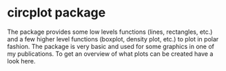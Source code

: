 # circplot package

The package provides some low levels functions (lines, rectangles, etc.) and a few higher level functions (boxplot, density plot, etc.) to plot in polar fashion. The package is very basic and used for some graphics in one of my publications. To get an overview of what plots can be created have a look here.
